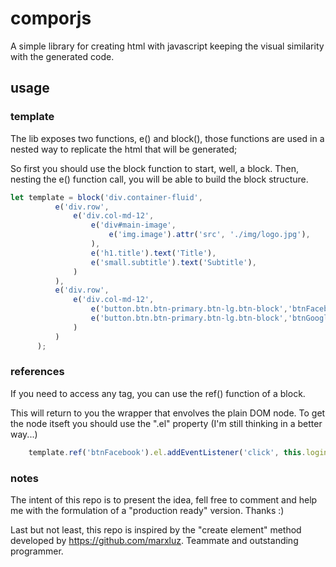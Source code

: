 # comporjs
A simple library for creating html with javascript keeping the visual similarity 
with the generated code.

## usage

### template
The lib exposes two functions, e() and block(), those functions are used in a nested way 
to replicate the html that will be generated;

So first you should use the block function to start, well, a block. Then, nesting the e()
function call, you will be able to build the block structure.

```javascript
let template = block('div.container-fluid',
          e('div.row',
              e('div.col-md-12',
                  e('div#main-image',
                      e('img.image').attr('src', './img/logo.jpg'),
                  ),
                  e('h1.title').text('Title'),
                  e('small.subtitle').text('Subtitle'),
              )
          ),
          e('div.row',
              e('div.col-md-12',
                  e('button.btn.btn-primary.btn-lg.btn-block','btnFacebook').text('Login com Facebook'),
                  e('button.btn.btn-primary.btn-lg.btn-block','btnGoogle').text('Login com Google')
              )
          )
      );
```

### references
If you need to access any tag, you can use the ref() function of a block.

This will return to you the wrapper that envolves the plain DOM node. To get the node
itseft you should use the ".el" property (I'm still thinking in a better way...)

```javascript
    template.ref('btnFacebook').el.addEventListener('click', this.loginFacebook.bind(this));
```

### notes
The intent of this repo is to present the idea, fell free to comment and help me with the 
formulation of a "production ready" version. Thanks :)

Last but not least, this repo is inspired by the "create element" method developed by https://github.com/marxluz.
Teammate and outstanding programmer.
